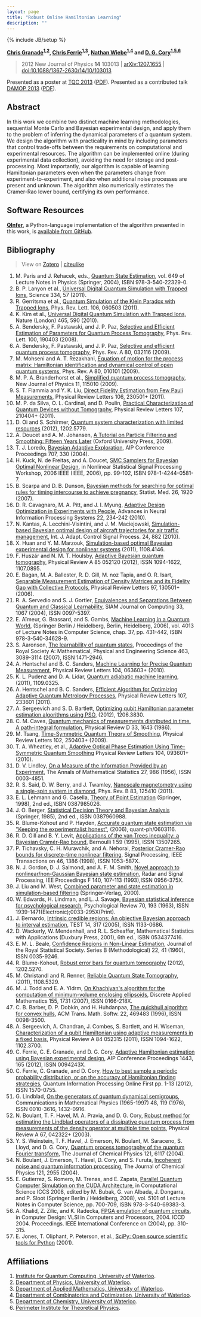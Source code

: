 ```yaml
---
layout: page
title: "Robust Online Hamiltonian Learning"
description: ""
---
```

{% include JB/setup %}

**[Chris Granade](/)<sup>[1](#affil1),[2](#affil2)</sup>, [Chris Ferrie](http://csferrie.com/)<sup>[1](#affil1),[3](#affil3)</sup>, [Nathan Wiebe](https://services.iqc.uwaterloo.ca/people/profile/nwiebe/)<sup>[1](#affil1),[4](#affil4)</sup> and [D. G. Cory](http://iqc.uwaterloo.ca/iqc-directory/dcory/)<sup>[1](#affil1),[5](#affil5),[6](#affil6)</sup>**

 > 2012 New Journal of Physics **14** 103013 |
 > [arXiv:1207.1655](http://arxiv.org/abs/1207.1655) | [doi:10.1088/1367-2630/14/10/103013](http://dx.doi.org/10.1088/1367-2630/14/10/103013) 
 
Presented as a poster at [TQC 2013](http://www.uoguelph.ca/quigs/tqc2013/) ([PDF](rohl/tqc-poster.pdf)).
Presented as a contributed talk [DAMOP 2013](http://www.aps.org/units/damop/meetings/annual/) ([PDF](rohl/damop-slides.pdf)).

## Abstract ##

In this work we combine two distinct machine learning methodologies, sequential Monte Carlo and Bayesian experimental design, and apply them to the problem of inferring the dynamical parameters of a quantum system. We design the algorithm with practicality in mind by including parameters that control trade-offs between the requirements on computational and experimental resources. The algorithm can be implemented online (during experimental data collection), avoiding the need for storage and post-processing. Most importantly, our algorithm is capable of learning Hamiltonian parameters even when the parameters change from experiment-to-experiment, and also when additional noise processes are present and unknown. The algorithm also numerically estimates the Cramer-Rao lower bound, certifying its own performance.

## Software Resources ##

[**QInfer**](https://github.com/csferrie/python-qinfer), a Python-language
implementation of the algorithm presented in this work, is
[available from GitHub](https://github.com/csferrie/python-qinfer).

## Bibliography ##

 > View on [Zotero](https://www.zotero.org/cgranade/items/collectionKey/T8KG53T9) | [citeulike](http://www.citeulike.org/user/cgranade/tag/publication-rohl)

1. M. Paris and J. Rehacek, eds., [Quantum State Estimation](http://www.springer.com/physics/quantum+physics/book/978-3-540-22329-0), vol. 649 of Lecture Notes in Physics (Springer, 2004), ISBN 978-3-540-22329-0.
2. B. P. Lanyon et al., [Universal Digital Quantum Simulation with Trapped Ions](http://www.sciencemag.org/content/334/6052/57.abstract), Science 334, 57 (2011).
3. R. Gerritsma et al., [Quantum Simulation of the Klein Paradox with Trapped Ions](http://link.aps.org/doi/10.1103/PhysRevLett.106.060503), Phys. Rev. Lett. 106, 060503 (2011). 
4. K. Kim et al., [Universal Digital Quantum Simulation with Trapped Ions](http://www.sciencemag.org/content/334/6052/57), Nature (London) 465, 590 (2010).
5. A. Bendersky, F. Pastawski, and J. P. Paz, [Selective and Efficient Estimation of Parameters for Quantum Process Tomography](http://prl.aps.org/abstract/PRL/v100/i19/e190403), Phys. Rev. Lett. 100, 190403 (2008).
6. A. Bendersky, F. Pastawski, and J. P. Paz, [Selective and efficient quantum process tomography](http://link.aps.org/doi/10.1103/PhysRevA.80.032116), Phys. Rev. A 80, 032116 (2009).
7. M. Mohseni and A. T. Rezakhani, [Equation of motion for the process matrix: Hamiltonian identification and dynamical control of open quantum systems](http://link.aps.org/doi/10.1103/PhysRevA.80.010101), Phys. Rev. A 80, 010101 (2009).
8. M. P. A. Branderhorst et al., [Simplified quantum process tomography](http://stacks.iop.org/1367-2630/11/i=11/a=115010), New Journal of Physics 11, 115010 (2009).
9. S. T. Flammia and Y. K. Liu, [Direct Fidelity Estimation from Few Pauli Measurements](http://dx.doi.org/10.1103/PhysRevLett.106.230501), Physical Review Letters 106, 230501+ (2011).
10. M. P. da Silva, O. L. Cardinal, and D. Poulin, [Practical Characterization of Quantum Devices without Tomography](http://dx.doi.org/10.1103/PhysRevLett.107.210404), Physical Review Letters 107, 210404+ (2011).
11. D. Oi and S. Schirmer, [Quantum system characterization with limited resources](http://arxiv.org/abs/1202.5779) (2012), 1202.5779.
12. A. Doucet and A. M. Johansen, [A Tutorial on Particle Filtering and Smoothing: Fifteen Years Later](http://www.cs.ubc.ca/~arnaud/doucet_johansen_tutorialPF.pdf) (Oxford University Press, 2009).
13. T. J. Loredo, [Bayesian Adaptive Exploration](http://dx.doi.org/10.1063/1.1751377), AIP Conference Proceedings 707, 330 (2004).
14. H. Kuck, N. de Freitas, and A. Doucet, [SMC Samplers for Bayesian Optimal Nonlinear Design](http://dx.doi.org/10.1109/NSSPW.2006.4378829), in Nonlinear Statistical Signal Processing Workshop, 2006 IEEE (IEEE, 2006), pp. 99-102, ISBN 978-1-4244-0581-7.
15. B. Scarpa and D. B. Dunson, [Bayesian methods for searching for optimal rules for timing intercourse to achieve pregnancy](http://dx.doi.org/10.1002/sim.2846), Statist. Med. 26, 1920 (2007).
16. D. R. Cavagnaro, M. A. Pitt, and J. I. Myung, [Adaptive Design Optimization in Experiments with People](oks.nips.cc/nips22.html), Advances in Neural Information Processing Systems 22, 234-242 (2010).
17. N. Kantas, A. Lecchini-Visintini, and J. M. Maciejowski, [Simulation-based Bayesian optimal design of aircraft trajectories for air traffic management](http://dx.doi.org/10.1002/acs.1204), Int. J. Adapt. Control Signal Process. 24, 882 (2010).
18. X. Huan and Y. M. Marzouk, [Simulation-based optimal Bayesian experimental design for nonlinear systems](http://arxiv.org/abs/1108.4146) (2011), 1108.4146.
19. F. Huszár and N. M. T. Houlsby, [Adaptive Bayesian quantum tomography](http://dx.doi.org/10.1103/PhysRevA.85.052120), Physical Review A 85 052120 (2012), ISSN 1094-1622, 1107.0895.
20. E. Bagan, M. A. Ballester, R. D. Gill, M. noz Tapia, and O. R. Isart, [Separable Measurement Estimation of Density Matrices and its Fidelity Gap with Collective Protocols](http://dx.doi.org/10.1103/PhysRevLett.97.130501), Physical Review Letters 97, 130501+ (2006).
21. R. A. Servedio and S. J. Gortler, [Equivalences and Separations Between Quantum and Classical Learnability](http://dx.doi.org/10.1137/S0097539704412910), SIAM Journal on Computing 33, 1067 (2004), ISSN 0097-5397.
22. E. Aïmeur, G. Brassard, and S. Gambs, [Machine Learning in a Quantum World](http://dx.doi.org/10.1007/11766247_37), (Springer Berlin / Heidelberg, Berlin, Heidelberg, 2006), vol. 4013 of Lecture Notes in Computer Science, chap. 37, pp. 431-442, ISBN 978-3-540-34628-9.
23. S. Aaronson, [The learnability of quantum states](http://dx.doi.org/10.1098/rspa.2007.0113), Proceedings of the Royal Society A: Mathematical, Physical and Engineering Science 463, 3089-3114 (2007), ISSN 1471-2946.
24. A. Hentschel and B. C. Sanders, [Machine Learning for Precise Quantum Measurement](http://dx.doi.org/10.1103/PhysRevLett.104.063603), Physical Review Letters 104, 063603+ (2010).
25. K. L. Pudenz and D. A. Lidar, [Quantum adiabatic machine learning](http://arxiv.org/abs/1109.0325), (2011), 1109.0325.
26. A. Hentschel and B. C. Sanders, [Efficient Algorithm for Optimizing Adaptive Quantum Metrology Processes](http://dx.doi.org/10.1103/PhysRevLett.107.233601), Physical Review Letters 107, 233601 (2011).
27. A. Sergeevich and S. D. Bartlett, [Optimizing qubit Hamiltonian parameter estimation algorithms using PSO](http://arxiv.org/abs/1206.3830), (2012), 1206.3830.
28. C. M. Caves, [Quantum mechanics of measurements distributed in time. A path-integral formulation](http://link.aps.org/doi/10.1103/PhysRevD.33.1643), Physical Review D 33, 1643 (1986).
29. M. Tsang, [Time-Symmetric Quantum Theory of Smoothing](http://dx.doi.org/10.1103/PhysRevLett.102.250403), Physical Review Letters 102, 250403+ (2009).
30. T. A. Wheatley, et al., [Adaptive Optical Phase Estimation Using Time-Symmetric Quantum Smoothing](http://dx.doi.org/10.1103/PhysRevLett.104.093601) Physical Review Letters 104, 093601+ (2010).
31. D. V. Lindley, [On a Measure of the Information Provided by an Experiment](http://dx.doi.org/10.1214/aoms/1177728069), The Annals of Mathematical Statistics 27, 986 (1956), ISSN 0003-4851.
32. R. S. Said, D. W. Berry, and J. Twamley, [Nanoscale magnetometry using a single-spin system in diamond](http://link.aps.org/doi/10.1103/PhysRevB.83.125410), Phys. Rev. B 83, 125410 (2011).
33. E. L. Lehmann and G. Casella, [Theory of Point Estimation](http://www.amazon.com/exec/obidos/redirect?tag=citeulike07-20&path=ASIN/0387985026) (Springer, 1998), 2nd ed., ISBN 0387985026.
34. J. O. Berger, [Statistical Decision Theory and Bayesian Analysis](http://www.amazon.com/exec/obidos/redirect?tag=citeulike07-20&path=ASIN/0387960988) (Springer, 1985), 2nd ed., ISBN 0387960988.
35. R. Blume-Kohout and P. Hayden, [Accurate quantum state estimation via "Keeping the experimentalist honest"](http://arxiv.org/abs/quant-ph/0603116), (2006), quant-ph/0603116.
36. R. D. Gill and B. Y. Levit, [Applications of the van Trees inequality: a Bayesian Cramér-Rao bound](http://dx.doi.org/10.2307/3318681), Bernoulli 1 59 (1995), ISSN 13507265.
37. P. Tichavsky, C. H. Muravchik, and A. Nehorai, [Posterior Cramer-Rao bounds for discrete-time nonlinear filtering](http://dx.doi.org/10.1109/78.668800), Signal Processing, IEEE Transactions on 46, 1386 (1998), ISSN 1053-587X.
38. N. J. Gordon, D. J. Salmond, and A. F. M. Smith, [Novel approach to nonlinear/non-Gaussian Bayesian state estimation](http://dx.doi.org/10.1049/ip-f-2.1993.0015), Radar and Signal Processing, IEE Proceedings F 140, 107-113 (1993),ISSN 0956-375X.
39. J. Liu and M. West, [Combined parameter and state estimation in simulation-based filtering](http://ftp.stat.duke.edu/WorkingPapers/99-14.html) (Springer-Verlag, 2000).
40. W. Edwards, H. Lindman, and L. J. Savage, [Bayesian statistical inference for psychological research](http://psycnet.apa.org/journals/rev/70/3/193/), Psychological Review 70, 193 (1963), ISSN 1939-1471(Electronic);0033-295X(Print).
41. J. Bernardo, [Intrinsic credible regions: An objective Bayesian approach to interval estimation](http://www.springerlink.com/content/u823757117165122/abstract/), TEST 14, 317 (2005), ISSN 1133-0686.
42. D. Wackerly, W. Mendenhall, and R. L. Scheaffer, Mathematical Statistics with Applications (Duxbury Press, 2001), 6th ed., ISBN 0534377416.
43. E. M. L. Beale, [Confidence Regions in Non-Linear Estimation](http://www.jstor.org/stable/2983877), Journal of the Royal Statistical Society. Series B (Methodological) 22, 41 (1960), ISSN 0035-9246.
44. R. Blume-Kohout, [Robust error bars for quantum tomography](http://arxiv.org/abs/1202.5270) (2012), 1202.5270.
45. M. Christandl and R. Renner, [Reliable Quantum State Tomography](http://arxiv.org/abs/1108.5329), (2011), 1108.5329.
46. M. J. Todd and E. A. Yldrm, [On Khachiyan's algorithm for the computation of minimum-volume enclosing ellipsoids](http://www.sciencedirect.com/science/article/pii/S0166218X07000716), Discrete Applied Mathematics 155, 1731 (2007), ISSN 0166-218X.
47. C. B. Barber, D. P. Dobkin, and H. Huhdanpaa, [The quickhull algorithm for convex hulls](http://doi.acm.org/10.1145/235815.235821), ACM Trans. Math. Softw. 22, 469483 (1996), ISSN 0098-3500.
48. A. Sergeevich, A. Chandran, J. Combes, S. Bartlett, and H. Wiseman, [Characterization of a qubit Hamiltonian using adaptive measurements in a fixed basis](http://dx.doi.org/10.1103/PhysRevA.84.052315), Physical Review A 84 052315 (2011), ISSN 1094-1622, 1102.3700.
49. C. Ferrie, C. E. Granade, and D. G. Cory, [Adaptive Hamiltonian estimation using Bayesian experimental design](http://proceedings.aip.org/resource/2/apcpcs/1443/1/165_1), AIP Conference Proceedings 1443, 165 (2012), ISSN 0094243X.
50. C. Ferrie, C. Granade, and D. Cory, [How to best sample a periodic probability distribution, or on the accuracy of Hamiltonian finding strategies](http://www.springerlink.com/content/130hm02564t34j84/abstract/), Quantum Information Processing Online First pp. 1-13 (2012), ISSN 1570-0755.
51. G. Lindblad, [On the generators of quantum dynamical semigroups](http://projecteuclid.org/euclid.cmp/1103899849), Communications in Mathematical Physics (1965-1997) 48, 119 (1976), ISSN 0010-3616, 1432-0916.
52. N. Boulant, T. F. Havel, M. A. Pravia, and D. G. Cory, [Robust method for estimating the Lindblad operators of a dissipative quantum process from measurements of the density operator at multiple time points](http://dx.doi.org/10.1103/PhysRevA.67.042322), Physical Review A 67, 042322+ (2003).
53. Y. S. Weinstein, T. F. Havel, J. Emerson, N. Boulant, M. Saraceno, S. Lloyd, and D. G. Cory, [Quantum process tomography of the quantum Fourier transform](http://dx.doi.org/10.1063/1.1785151), The Journal of Chemical Physics 121, 6117 (2004).
54. N. Boulant, J. Emerson, T. Havel, D. Cory, and S. Furuta, [Incoherent noise and quantum information processing](http://dx.doi.org/10.1063/1.1773161), The Journal of Chemical Physics 121, 2955 (2004).
55. E. Gutierrez, S. Romero, M. Trenas, and E. Zapata, [Parallel Quantum Computer Simulation on the CUDA Architecture](http://dx.doi.org/10.1007/978-3-540-69384-0_75), in Computational Science ICCS 2008, edited by M. Bubak, G. van Albada, J. Dongarra, and P. Sloot (Springer Berlin / Heidelberg, 2008), vol. 5101 of Lecture Notes in Computer Science, pp. 700-709, ISBN 978-3-540-69383-3.
56. A. Khalid, Z. Zilic, and K. Radecka, [FPGA emulation of quantum circuits](http://dx.doi.org/10.1109/ICCD.2004.1347938), in Computer Design: VLSI in Computers and Processors, 2004. ICCD 2004. Proceedings. IEEE International Conference on (2004), pp. 310-315.
57. E. Jones, T. Oliphant, P. Peterson, et al., [SciPy: Open source scientific tools for Python](http://www.scipy.org/) (2001).

## Affiliations ##

1. <a id="affil1"></a>[Institute for Quantum Computing, University of Waterloo](http://iqc.uwaterloo.ca).
2. <a id="affil2"></a>[Department of Physics, University of Waterloo](https://uwaterloo.ca/physics-astronomy/).
3. <a id="affil3"></a>[Department of Applied Mathematics, University of Waterloo](http://math.uwaterloo.ca/applied-mathematics/).
4. <a id="affil4"></a>[Department of Combinatorics and Optimization, University of Waterloo](http://math.uwaterloo.ca/combinatorics-and-optimization/).
5. <a id="affil5"></a>[Department of Chemistry, University of Waterloo](https://uwaterloo.ca/chemistry/).
6. <a id="affil6"></a>[Perimeter Institute for Theoretical Physics](http://www.perimeterinstitute.ca/).
